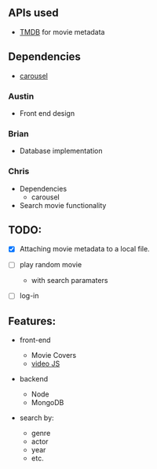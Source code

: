 
## APIs used

* [TMDB]([OMDBapi.com](https://www.themoviedb.org/documentation/api)) for movie metadata

## Dependencies

* [carousel](https://www.npmjs.com/package/react-responsive-carousel)

### Austin
* Front end design

### Brian
* Database implementation

### Chris
* Dependencies
  * carousel
* Search movie functionality

## TODO:

* [x] Attaching movie metadata to a local file.

* [ ] play random movie
  * with search paramaters
  
* [ ] log-in
  
## Features:

* front-end
  * Movie Covers
  * [video JS](https://videojs.com/city)
  
* backend
  * Node
  * MongoDB


* search by:
  * genre
  * actor
  * year
  * etc.
